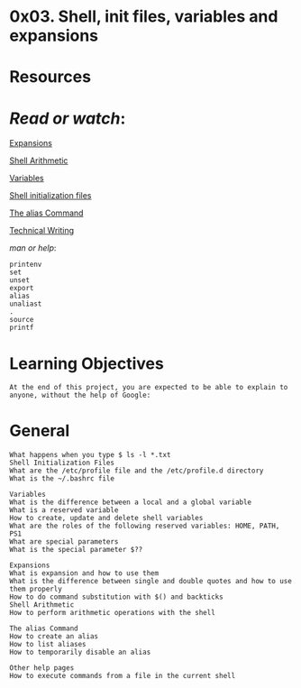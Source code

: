 # 0x03. Shell, init files, variables and expansions

# Resources
# *Read or watch*:

[Expansions](https://intranet.alxswe.com/rltoken/oXnzBjLBA9t9dr7WuftdmQ)

[Shell Arithmetic](https://intranet.alxswe.com/rltoken/PLSUQnBcKKU5eEgRfRDlug)

[Variables](https://intranet.alxswe.com/rltoken/SvdGNZJjKsPghzZEhaWu4Q)

[Shell initialization files](https://intranet.alxswe.com/rltoken/tqud57kjsSYgDfeZDlwl3g)

[The alias Command](https://intranet.alxswe.com/rltoken/1Z3nYPjmidqQJXcWQ9Fkug)

[Technical Writing](https://intranet.alxswe.com/rltoken/wYrZr3t3DeAE8PpYHYWGiw)

*man or help*:

    printenv
    set
    unset
    export
    alias
    unaliast
    .
    source
    printf


# Learning Objectives
    At the end of this project, you are expected to be able to explain to anyone, without the help of Google:

# General

    What happens when you type $ ls -l *.txt
    Shell Initialization Files
    What are the /etc/profile file and the /etc/profile.d directory
    What is the ~/.bashrc file
    
    Variables
    What is the difference between a local and a global variable
    What is a reserved variable
    How to create, update and delete shell variables
    What are the roles of the following reserved variables: HOME, PATH, PS1
    What are special parameters
    What is the special parameter $??

    Expansions
    What is expansion and how to use them
    What is the difference between single and double quotes and how to use them properly
    How to do command substitution with $() and backticks
    Shell Arithmetic
    How to perform arithmetic operations with the shell

    The alias Command
    How to create an alias
    How to list aliases
    How to temporarily disable an alias

    Other help pages
    How to execute commands from a file in the current shell
